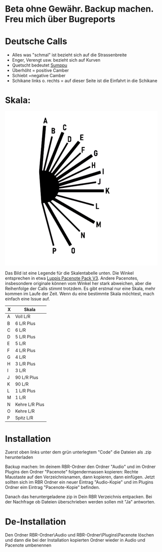 # Beta ohne Gewähr. Backup machen. Freu mich über Bugreports

# Deutsche Calls
- Alles was "schmal" ist bezieht sich auf die Strassenbreite
- Enger, Verengt usw. bezieht sich auf Kurven
- Quetscht bedeutet [Sumppu](Plugins/Pacenote/Bilder/sumppu.png)
- Überhöht = positive Camber
- Schiebt =negative Camber
- Schikane links o. rechts = auf dieser Seite ist die Einfahrt in die Schikane

# Skala:

![Skala](Plugins/Pacenote/Bilder/skala.png)

Das Bild ist eine Legende für die Skalentabelle unten. Die Winkel entsprechen in etwa [Luppis Pacenote Pack V3](https://discord.com/channels/723091638951608320/1106176825442435142/1106176825442435142). Andere Pacenotes, insbesondere originale können vom Winkel her stark abweichen, aber die Reihenfolge der Calls stimmt trotzdem. Es gibt erstmal nur eine Skala, mehr kommen im Laufe der Zeit. Wenn du eine bestimmte Skala möchtest, mach einfach eine Issue auf.

| X | Skala       |
|---| ---------------|
| A | Voll L/R       |
| B | 6 L/R Plus     |
| C | 6 L/R          |
| D | 5 L/R Plus     |
| E | 5 L/R          |
| F | 4 L/R Plus     |
| G | 4 L/R          |
| H | 3 L/R Plus     |
| I | 3 L/R          |
| J | 90 L/R Plus    |
| K | 90 L/R         |
| L | 1 L/R Plus     |
| M | 1 L/R          |
| N | Kehre L/R Plus |
| O | Kehre L/R      |
| P | Spitz L/R      |

# Installation
Zuerst oben links unter dem grün unterlegtem "Code" die Dateien als .zip herunterladen

Backup machen: Im deinem RBR-Ordner den Ordner "Audio" und im Ordner Plugins den Ordner "Pacenote" folgendermassen kopieren: Rechte Maustaste auf den Verzeichnisnamen, dann kopieren, dann einfügen. Jetzt sollten sich im RBR Ordner ein neuer Eintrag "Audio-Kopie" und im Plugins Ordner eim Eintrag "Pacenote-Kopie" befinden.

Danach das heruntergeladene zip in Dein RBR Verzeichnis entpacken. Bei der Nachfrage ob Dateien überschrieben werden sollen mit "Ja" antworten.

# De-Installation
Den Ordner RBR-Ordner\Audio und RBR-Ordner\Plugins\Pacenote löschen und dann die bei der Installation kopierten Ordner wieder in Audio und Pacenote umbenennen

